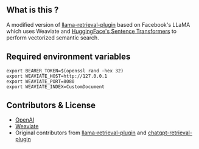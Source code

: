 ## What is this ?

A modified version of [llama-retrieval-plugin]([llama-retrieval-plugin](https://github.com/lastmile-ai/llama-retrieval-plugin/tree/main)) based on Facebook's LLaMA which uses Weaviate and [HuggingFace's Sentence Transformers](https://huggingface.co/sentence-transformers) to perform vectorized semantic search.

## Required environment variables

```
export BEARER_TOKEN=$(openssl rand -hex 32)
export WEAVIATE_HOST=http://127.0.0.1
export WEAVIATE_PORT=8080
export WEAVIATE_INDEX=CustomDocument
```

## Contributors & License

- [OpenAI](https://github.com/openai)
- [Weaviate](https://weaviate.io/developers/weaviate/client-libraries/python)
- Original contributors from [llama-retrieval-plugin](https://github.com/lastmile-ai/llama-retrieval-plugin) and [chatgpt-retrieval-plugin](https://github.com/openai/chatgpt-retrieval-plugin)